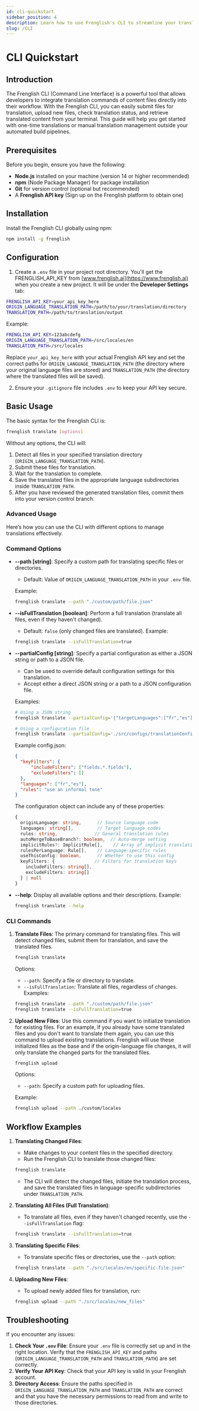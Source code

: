 ```yaml
---
id: cli-quickstart
sidebar_position: 4
description: Learn how to use Frenglish's CLI to streamline your translation workflow
slug: /CLI
---
```


# CLI Quickstart

## Introduction

The Frenglish CLI (Command Line Interface) is a powerful tool that allows developers to integrate translation commands of content files directly into their workflow. With the Frenglish CLI, you can easily submit files for translation, upload new files, check translation status, and retrieve translated content from your terminal. This guide will help you get started with one-time translations or manual translation management outside your automated build pipelines.

## Prerequisites

Before you begin, ensure you have the following:

- **Node.js** installed on your machine (version 14 or higher recommended)
- **npm** (Node Package Manager) for package installation
- **Git** for version control (optional but recommended)
- A **Frenglish API key** (Sign up on the Frenglish platform to obtain one)

## Installation

Install the Frenglish CLI globally using npm:

```bash
npm install -g frenglish
```

## Configuration

1. Create a `.env` file in your project root directory. You'll get the FRENGLISH_API_KEY from [www.frenglish.ai](https://www.frenglish.ai) when you create a new project. It will be under the **Developer Settings** tab:

```bash
FRENGLISH_API_KEY=your_api_key_here
ORIGIN_LANGUAGE_TRANSLATION_PATH=/path/to/your/translation/directory
TRANSLATION_PATH=/path/to/translation/output
```

Example:

```bash
FRENGLISH_API_KEY=123abcdefg
ORIGIN_LANGUAGE_TRANSLATION_PATH=/src/locales/en
TRANSLATION_PATH=/src/locales
```

Replace `your_api_key_here` with your actual Frenglish API key and set the correct paths for `ORIGIN_LANGUAGE_TRANSLATION_PATH` (the directory where your original language files are stored) and `TRANSLATION_PATH` (the directory where the translated files will be saved).

2. Ensure your `.gitignore` file includes `.env` to keep your API key secure.

## Basic Usage

The basic syntax for the Frenglish CLI is:

```bash
frenglish translate [options]
```

Without any options, the CLI will:

1. Detect all files in your specified translation directory (`ORIGIN_LANGUAGE_TRANSLATION_PATH`).
2. Submit these files for translation.
3. Wait for the translation to complete.
4. Save the translated files in the appropriate language subdirectories inside `TRANSLATION_PATH`.
5. After you have reviewed the generated translation files, commit them into your version control branch.

### Advanced Usage

Here’s how you can use the CLI with different options to manage translations effectively.

### Command Options

- **--path [string]**: Specify a custom path for translating specific files or directories.
  - Default: Value of `ORIGIN_LANGUAGE_TRANSLATION_PATH` in your `.env` file.

  Example:
  ```bash
  frenglish translate --path "./custom/path/file.json"
  ```

- **--isFullTranslation [boolean]**: Perform a full translation (translate all files, even if they haven't changed).
  - Default: `false` (only changed files are translated).
  Example:
  ```bash
  frenglish translate --isFullTranslation=true
  ```
- **--partialConfig [string]**: Specify a partial configuration as either a JSON string or path to a JSON file.
  - Can be used to override default configuration settings for this translation.
  - Accept either a direct JSON string or a path to a JSON configuration file.
  
  Examples:
  ```bash
  # Using a JSON string
  frenglish translate --partialConfig='{"targetLanguages":["fr","es"]}'

  # Using a configuration file
  frenglish translate --partialConfig='./src/configs/translationConfig.json'
  ```

  Example config.json:
  ```json
  {
    "keyFilters": {
        "includeFilters": ["fields.*.fields"],
        "excludeFilters": []
    },
    "languages": ["fr","es"],
    "rules": "use an informal tone"
  }
  ```

  The configuration object can include any of these properties:
  ```typescript
  {
    originLanguage: string,      // Source language code
    languages: string[],         // Target language codes
    rules: string,              // General translation rules
    autoMergeToBaseBranch?: boolean,  // Auto-merge setting
    implicitRules?: ImplicitRule[],    // Array of implicit translation rules
    rulesPerLanguage: Rule[],    // Language-specific rules
    useThisConfig: boolean,      // Whether to use this config
    keyFilters: {               // Filters for translation keys
      includeFilters: string[],
      excludeFilters: string[]
    } | null
  }
  ```
- **--help**: Display all available options and their descriptions.
  Example:
  ```bash
  frenglish translate --help
  ```
### CLI Commands
1. **Translate Files**:
   The primary command for translating files. This will detect changed files, submit them for translation, and save the translated files.
   ```bash
   frenglish translate
   ```
   Options:
   - `--path`: Specify a file or directory to translate.
   - `--isFullTranslation`: Translate all files, regardless of changes.
   Examples:
   ```bash
   frenglish translate --path "./custom/path/file.json"
   frenglish translate --isFullTranslation=true
   ```
2. **Upload New Files**:
   Use this command if you want to initialize translation for existing files. For an example, if you already have some translated files and you don't want to translate them again, you can use this command to upload existing translations. Frenglish will use these initialized files as the base and if the origin-language file changes, it will only translate the changed parts for the translated files.

   ```bash
   frenglish upload
   ```

   Options:
   - `--path`: Specify a custom path for uploading files.

   Example:
   ```bash
   frenglish upload --path ./custom/locales
   ```

## Workflow Examples

1. **Translating Changed Files**:
   - Make changes to your content files in the specified directory.
   - Run the Frenglish CLI to translate those changed files:

   ```bash
   frenglish translate
   ```

   - The CLI will detect the changed files, initiate the translation process, and save the translated files in language-specific subdirectories under `TRANSLATION_PATH`.

2. **Translating All Files (Full Translation)**:
   - To translate all files, even if they haven't changed recently, use the `--isFullTranslation` flag:
   ```bash
   frenglish translate --isFullTranslation=true
   ```
3. **Translating Specific Files**:
   - To translate specific files or directories, use the `--path` option:
   ```bash
   frenglish translate --path "./src/locales/en/specific-file.json"
   ```
4. **Uploading New Files**:
   - To upload newly added files for translation, run:
   ```bash
   frenglish upload --path "./src/locales/new_files"
   ```
## Troubleshooting
If you encounter any issues:
1. **Check Your `.env` File**:
   Ensure your `.env` file is correctly set up and in the right location. Verify that the `FRENGLISH_API_KEY` and paths (`ORIGIN_LANGUAGE_TRANSLATION_PATH` and `TRANSLATION_PATH`) are set correctly.
2. **Verify Your API Key**:
   Check that your API key is valid in your Frenglish account.
3. **Directory Access**:
   Ensure the paths specified in `ORIGIN_LANGUAGE_TRANSLATION_PATH` and `TRANSLATION_PATH` are correct and that you have the necessary permissions to read from and write to those directories.